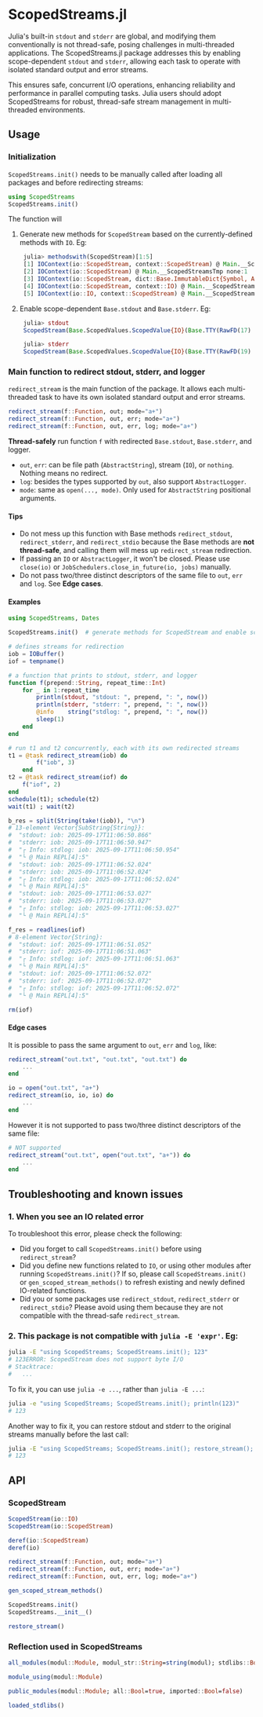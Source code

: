 # ScopedStreams.jl
Julia's built-in `stdout` and `stderr` are global, and modifying them conventionally is not thread-safe, posing challenges in multi-threaded applications. The ScopedStreams.jl package addresses this by enabling scope-dependent `stdout` and `stderr`, allowing each task to operate with isolated standard output and error streams.

This ensures safe, concurrent I/O operations, enhancing reliability and performance in parallel computing tasks. Julia users should adopt ScopedStreams for robust, thread-safe stream management in multi-threaded environments.

## Usage

### Initialization

`ScopedStreams.init()` needs to be manually called after loading all packages and before redirecting streams:

```julia
using ScopedStreams
ScopedStreams.init()
```

The function will

1. Generate new methods for `ScopedStream` based on the currently-defined methods with `IO`. Eg:
   ```julia
    julia> methodswith(ScopedStream)[1:5]
    [1] IOContext(io::ScopedStream, context::ScopedStream) @ Main.__ScopedStreamsTmp none:1
    [2] IOContext(io::ScopedStream) @ Main.__ScopedStreamsTmp none:1
    [3] IOContext(io::ScopedStream, dict::Base.ImmutableDict{Symbol, Any}) @ Main.__ScopedStreamsTmp none:1
    [4] IOContext(io::ScopedStream, context::IO) @ Main.__ScopedStreamsTmp none:1
    [5] IOContext(io::IO, context::ScopedStream) @ Main.__ScopedStreamsTmp none:1
   ```
   
2. Enable scope-dependent `Base.stdout` and `Base.stderr`. Eg:

   ```julia
    julia> stdout
    ScopedStream(Base.ScopedValues.ScopedValue{IO}(Base.TTY(RawFD(17) open, 0 bytes waiting)))

    julia> stderr
    ScopedStream(Base.ScopedValues.ScopedValue{IO}(Base.TTY(RawFD(19) open, 0 bytes waiting)))
   ```


### Main function to redirect stdout, stderr, and logger

`redirect_stream` is the main function of the package. It allows each multi-threaded task to have its own isolated standard output and error streams. 

```julia
redirect_stream(f::Function, out; mode="a+")
redirect_stream(f::Function, out, err; mode="a+")
redirect_stream(f::Function, out, err, log; mode="a+")
```

**Thread-safely** run function `f` with redirected `Base.stdout`, `Base.stderr`, and logger.

- `out`, `err`: can be file path (`AbstractString`), stream (`IO`), or `nothing`. Nothing means no redirect.
- `log`: besides the types supported by `out`, also support `AbstractLogger`.
- `mode`: same as `open(..., mode)`. Only used for `AbstractString` positional arguments.

#### Tips
- Do not mess up this function with Base methods `redirect_stdout`, `redirect_stderr`, and `redirect_stdio` because the Base methods are **not thread-safe**, and calling them will mess up `redirect_stream` redirection.
- If passing an `IO` or `AbstractLogger`, it won't be closed. Please use `close(io)` or `JobSchedulers.close_in_future(io, jobs)` manually.
- Do not pass two/three distinct descriptors of the same file to `out`, `err` and `log`. See **Edge cases**.

#### Examples
```julia
using ScopedStreams, Dates

ScopedStreams.init()  # generate methods for ScopedStream and enable scope-dependent Base.stdout and Base.stderr

# defines streams for redirection
iob = IOBuffer()
iof = tempname()

# a function that prints to stdout, stderr, and logger
function f(prepend::String, repeat_time::Int)
    for _ in 1:repeat_time
        println(stdout, "stdout: ", prepend, ": ", now())
        println(stderr, "stderr: ", prepend, ": ", now())
        @info    string("stdlog: ", prepend, ": ", now())
        sleep(1)
    end
end

# run t1 and t2 concurrently, each with its own redirected streams
t1 = @task redirect_stream(iob) do
        f("iob", 3)
    end
t2 = @task redirect_stream(iof) do
    f("iof", 2)
end
schedule(t1); schedule(t2)
wait(t1) ; wait(t2)

b_res = split(String(take!(iob)), "\n")
# 13-element Vector{SubString{String}}:
#  "stdout: iob: 2025-09-17T11:06:50.866"
#  "stderr: iob: 2025-09-17T11:06:50.947"
#  "┌ Info: stdlog: iob: 2025-09-17T11:06:50.954"
#  "└ @ Main REPL[4]:5"
#  "stdout: iob: 2025-09-17T11:06:52.024"
#  "stderr: iob: 2025-09-17T11:06:52.024"
#  "┌ Info: stdlog: iob: 2025-09-17T11:06:52.024"
#  "└ @ Main REPL[4]:5"
#  "stdout: iob: 2025-09-17T11:06:53.027"
#  "stderr: iob: 2025-09-17T11:06:53.027"
#  "┌ Info: stdlog: iob: 2025-09-17T11:06:53.027"
#  "└ @ Main REPL[4]:5"

f_res = readlines(iof)
# 8-element Vector{String}:
#  "stdout: iof: 2025-09-17T11:06:51.052"
#  "stderr: iof: 2025-09-17T11:06:51.063"
#  "┌ Info: stdlog: iof: 2025-09-17T11:06:51.063"
#  "└ @ Main REPL[4]:5"
#  "stdout: iof: 2025-09-17T11:06:52.072"
#  "stderr: iof: 2025-09-17T11:06:52.072"
#  "┌ Info: stdlog: iof: 2025-09-17T11:06:52.072"
#  "└ @ Main REPL[4]:5"

rm(iof)
```

#### Edge cases

It is possible to pass the same argument to `out`, `err` and `log`, like:

```julia
redirect_stream("out.txt", "out.txt", "out.txt") do
    ...
end

io = open("out.txt", "a+")
redirect_stream(io, io, io) do
    ...
end
```

However it is not supported to pass two/three distinct descriptors of the same file:

```julia
# NOT supported
redirect_stream("out.txt", open("out.txt", "a+")) do
    ...
end
```

## Troubleshooting and known issues

### 1. When you see an IO related error

To troubleshoot this error, please check the following:

- Did you forget to call `ScopedStreams.init()` before using `redirect_stream`?
- Did you define new functions related to `IO`, or using other modules after running `ScopedStreams.init()`? If so, please call `ScopedStreams.init()` or `gen_scoped_stream_methods()` to refresh existing and newly defined IO-related functions.
- Did you or some packages use `redirect_stdout`, `redirect_stderr` or `redirect_stdio`? Please avoid using them because they are not compatible with the thread-safe `redirect_stream`.

### 2. This package is not compatible with `julia -E 'expr'`. Eg:

```bash
julia -E "using ScopedStreams; ScopedStreams.init(); 123"
# 123ERROR: ScopedStream does not support byte I/O
# Stacktrace:
#   ...
```

To fix it, you can use `julia -e ...`, rather than `julia -E ...`:

```bash
julia -e "using ScopedStreams; ScopedStreams.init(); println(123)" 
# 123
```

Another way to fix it, you can restore stdout and stderr to the original streams manually before the last call:

```bash
julia -E "using ScopedStreams; ScopedStreams.init(); restore_stream(); 123"
# 123
```

## API

### ScopedStream

```julia
ScopedStream(io::IO)
ScopedStream(io::ScopedStream)

deref(io::ScopedStream)
deref(io)

redirect_stream(f::Function, out; mode="a+")
redirect_stream(f::Function, out, err; mode="a+")
redirect_stream(f::Function, out, err, log; mode="a+")

gen_scoped_stream_methods()

ScopedStreams.init()
ScopedStreams.__init__()

restore_stream()
```

### Reflection used in ScopedStreams

```julia
all_modules(modul::Module, modul_str::String=string(modul); stdlibs::Bool=true)

module_using(modul::Module)

public_modules(modul::Module; all::Bool=true, imported::Bool=false)

loaded_stdlibs()
```
